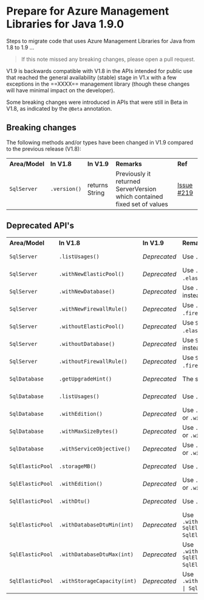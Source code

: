 # Prepare for Azure Management Libraries for Java 1.9.0 #

Steps to migrate code that uses Azure Management Libraries for Java from 1.8 to 1.9 ...

> If this note missed any breaking changes, please open a pull request.


V1.9 is backwards compatible with V1.8 in the APIs intended for public use that reached the general availability (stable) stage in V1.x with a few exceptions in the ==XXXX== management library (though these changes will have minimal impact on the developer). 

Some breaking changes were introduced in APIs that were still in Beta in V1.8, as indicated by the `@Beta` annotation.


## Breaking changes

The following methods and/or types have been changed in V1.9 compared to the previous release (V1.8):

<table>
  <tr>
    <th align=left>Area/Model</th>
    <th align=left>In V1.8</th>
    <th align=left>In V1.9</th>
    <th align=left>Remarks</th>
    <th align=left>Ref</th>
  </tr>
  <tr>
    <td><code>SqlServer</code></td>
    <td><code>.version()</code></td>
    <td>returns String</td>
    <td>Previously it returned ServerVersion which contained fixed set of values</td>
    <td><a href="https://github.com/Azure/azure-libraries-for-java/issues/219">Issue #219 </a></td>
  </tr>
</table>


## Deprecated API's ##

<table>
  <tr>
    <th align=left>Area/Model</th>
    <th align=left>In V1.8</th>
    <th align=left>In V1.9</th>
    <th align=left>Remarks</th>
    <th align=left>Ref</th>
  </tr>
  <tr>
    <td><code>SqlServer</code></td>
    <td><code>.listUsages()</code></td>
    <td><i>Deprecated</i></td>
    <td>Use <code>.listUsageMetrics()</code> instead</td>
    <td><a href="https://github.com/Azure/azure-libraries-for-java/pull/196">PR #196 </a></td>
  </tr>
  <tr>
    <td><code>SqlServer</code></td>
    <td><code>.withNewElasticPool()</code></td>
    <td><i>Deprecated</i></td>
    <td>Use <code>.defineElasticPool()</code> or <code>.elasticPools().define()</code> instead</td>
    <td><a href="https://github.com/Azure/azure-libraries-for-java/pull/196">PR #196 </a></td>
  </tr>
  <tr>
    <td><code>SqlServer</code></td>
    <td><code>.withNewDatabase()</code></td>
    <td><i>Deprecated</i></td>
    <td>Use <code>.defineDatabase()</code> or <code>.databases().define()</code> instead</td>
    <td><a href="https://github.com/Azure/azure-libraries-for-java/pull/196">PR #196 </a></td>
  </tr>
  <tr>
    <td><code>SqlServer</code></td>
    <td><code>.withNewFirewallRule()</code></td>
    <td><i>Deprecated</i></td>
    <td>Use <code>.defineFirewallRule()</code> or <code>.firewallRules().define()</code> instead</td>
    <td><a href="https://github.com/Azure/azure-libraries-for-java/pull/196">PR #196 </a></td>
  </tr>
  <tr>
    <td><code>SqlServer</code></td>
    <td><code>.withoutElasticPool()</code></td>
    <td><i>Deprecated</i></td>
    <td>Use <code>SqlElasticPool.delete()</code> or <code>.elasticPools().delete()</code> instead</td>
    <td><a href="https://github.com/Azure/azure-libraries-for-java/pull/196">PR #196 </a></td>
  </tr>
  <tr>
    <td><code>SqlServer</code></td>
    <td><code>.withoutDatabase()</code></td>
    <td><i>Deprecated</i></td>
    <td>Use <code>SqlDatabase.delete()</code> or <code>.databases().delete()</code> instead</td>
    <td><a href="https://github.com/Azure/azure-libraries-for-java/pull/196">PR #196 </a></td>
  </tr>
  <tr>
    <td><code>SqlServer</code></td>
    <td><code>.withoutFirewallRule()</code></td>
    <td><i>Deprecated</i></td>
    <td>Use <code>SqlFirewallRule.delete()</code> or <code>.firewallRules().delete()</code> instead</td>
    <td><a href="https://github.com/Azure/azure-libraries-for-java/pull/196">PR #196 </a></td>
  </tr>

  <tr>
    <td><code>SqlDatabase</code></td>
    <td><code>.getUpgradeHint()</code></td>
    <td><i>Deprecated</i></td>
    <td>The service has discontinued this API (it returns null)</td>
    <td><a href="https://github.com/Azure/azure-libraries-for-java/pull/196">PR #196 </a></td>
  </tr>
  <tr>
    <td><code>SqlDatabase</code></td>
    <td><code>.listUsages()</code></td>
    <td><i>Deprecated</i></td>
    <td>Use <code>.listMetrics()</code> instead</td>
    <td><a href="https://github.com/Azure/azure-libraries-for-java/pull/196">PR #196 </a></td>
  </tr>
  <tr>
    <td><code>SqlDatabase</code></td>
    <td><code>.withEdition()</code></td>
    <td><i>Deprecated</i></td>
    <td>Use <code>.withBasicEdition()</code> or <code>.withStandardEdition()</code> or <code>.withPremiumEdition()</code> instead</td>
    <td><a href="https://github.com/Azure/azure-libraries-for-java/pull/196">PR #196 </a></td>
  </tr>
  <tr>
    <td><code>SqlDatabase</code></td>
    <td><code>.withMaxSizeBytes()</code></td>
    <td><i>Deprecated</i></td>
    <td>Use <code>.withBasicEdition()</code> or <code>.withStandardEdition()</code> or <code>.withPremiumEdition()</code> instead</td>
    <td><a href="https://github.com/Azure/azure-libraries-for-java/pull/196">PR #196 </a></td>
  </tr>
  <tr>
    <td><code>SqlDatabase</code></td>
    <td><code>.withServiceObjective()</code></td>
    <td><i>Deprecated</i></td>
    <td>Use <code>.withBasicEdition()</code> or <code>.withStandardEdition()</code> or <code>.withPremiumEdition()</code> instead</td>
    <td><a href="https://github.com/Azure/azure-libraries-for-java/pull/196">PR #196 </a></td>
  </tr>
  <tr>
    <td><code>SqlElasticPool</code></td>
    <td><code>.storageMB()</code></td>
    <td><i>Deprecated</i></td>
    <td>Use <code>.storageCapacityInMB()</code> instead</td>
    <td><a href="https://github.com/Azure/azure-libraries-for-java/pull/196">PR #196 </a></td>
  </tr>
  <tr>
    <td><code>SqlElasticPool</code></td>
    <td><code>.withEdition()</code></td>
    <td><i>Deprecated</i></td>
    <td>Use <code>.withBasicEdition()</code> or <code>.withStandardEdition()</code> or <code>.withPremiumEdition()</code> instead</td>
    <td><a href="https://github.com/Azure/azure-libraries-for-java/pull/196">PR #196 </a></td>
  </tr>
  <tr>
    <td><code>SqlElasticPool</code></td>
    <td><code>.withDtu()</code></td>
    <td><i>Deprecated</i></td>
    <td>Use <code>.withReservedDtu()</code> instead</td>
    <td><a href="https://github.com/Azure/azure-libraries-for-java/pull/196">PR #196 </a></td>
  </tr>
  <tr>
    <td><code>SqlElasticPool</code></td>
    <td><code>.withDatabaseDtuMin(int)</code></td>
    <td><i>Deprecated</i></td>
    <td>Use <code>.withDatabaseDtuMin(SqlElasticPoolBasicMinEDTUs | SqlElasticPoolStandardMinEDTUs | SqlElasticPoolPremiumMinEDTUs)</code> instead</td>
    <td><a href="https://github.com/Azure/azure-libraries-for-java/pull/196">PR #196 </a></td>
  </tr>
  <tr>
    <td><code>SqlElasticPool</code></td>
    <td><code>.withDatabaseDtuMax(int)</code></td>
    <td><i>Deprecated</i></td>
    <td>Use <code>.withDatabaseDtuMax(SqlElasticPoolBasicMaxEDTUs | SqlElasticPoolStandardMaxEDTUs | SqlElasticPoolPremiumMaxEDTUs)</code> instead</td>
    <td><a href="https://github.com/Azure/azure-libraries-for-java/pull/196">PR #196 </a></td>
  </tr>
  <tr>
    <td><code>SqlElasticPool</code></td>
    <td><code>.withStorageCapacity(int)</code></td>
    <td><i>Deprecated</i></td>
    <td>Use <code>.withStorageCapacity(SqlElasticPoolStandardStorage | SqlElasticPoolPremiumSorage)</code> instead</td>
    <td><a href="https://github.com/Azure/azure-libraries-for-java/pull/196">PR #196 </a></td>
  </tr>
  
</table>

